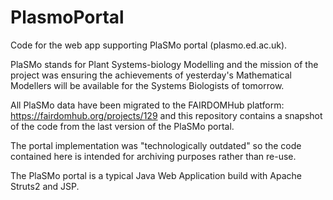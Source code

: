 # PlasmoPortal
Code for the web app supporting PlaSMo portal (plasmo.ed.ac.uk).

PlaSMo stands for Plant Systems-biology Modelling and the mission of the project was ensuring the achievements of yesterday's Mathematical Modellers will be available for the Systems Biologists of tomorrow. 

All PlaSMo data have been migrated to the FAIRDOMHub platform: https://fairdomhub.org/projects/129 and this repository contains a snapshot of the code from the last version of the PlaSMo portal.

The portal implementation was "technologically outdated" so the code contained here is intended for archiving purposes rather than re-use.

The PlaSMo portal is a typical Java Web Application build with Apache Struts2 and JSP.
